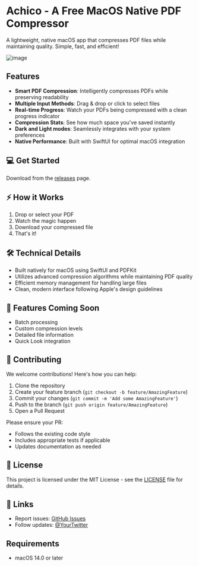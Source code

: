 # Achico - A Free MacOS Native PDF Compressor

A lightweight, native macOS app that compresses PDF files while maintaining quality. Simple, fast, and efficient!

![image](https://github.com/user-attachments/assets/4e10b8a7-decc-4e0b-8b56-f88198e75ec9)


## Features
- **Smart PDF Compression**: Intelligently compresses PDFs while preserving readability
- **Multiple Input Methods**: Drag & drop or click to select files
- **Real-time Progress**: Watch your PDFs being compressed with a clean progress indicator
- **Compression Stats**: See how much space you've saved instantly
- **Dark and Light modes**: Seamlessly integrates with your system preferences
- **Native Performance**: Built with SwiftUI for optimal macOS integration

## 💻 Get Started
Download from the [releases](https://github.com/nuance-dev/Achico/releases/) page.

## ⚡️ How it Works
1. Drop or select your PDF
2. Watch the magic happen
3. Download your compressed file
4. That's it!

## 🛠 Technical Details
- Built natively for macOS using SwiftUI and PDFKit
- Utilizes advanced compression algorithms while maintaining PDF quality
- Efficient memory management for handling large files
- Clean, modern interface following Apple's design guidelines

## 🔮 Features Coming Soon
- Batch processing
- Custom compression levels
- Detailed file information
- Quick Look integration

## 🤝 Contributing
We welcome contributions! Here's how you can help:

1. Clone the repository
2. Create your feature branch (`git checkout -b feature/AmazingFeature`)
3. Commit your changes (`git commit -m 'Add some AmazingFeature'`)
4. Push to the branch (`git push origin feature/AmazingFeature`)
5. Open a Pull Request

Please ensure your PR:
- Follows the existing code style
- Includes appropriate tests if applicable
- Updates documentation as needed

## 📝 License
This project is licensed under the MIT License - see the [LICENSE](LICENSE) file for details.

## 🔗 Links
- Report issues: [GitHub Issues](https://github.com/nuance-dev/Achico/issues)
- Follow updates: [@YourTwitter](https://twitter.com/Nuancedev)

## Requirements
- macOS 14.0 or later
